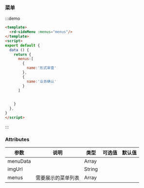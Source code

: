 ### 菜单

:::demo

```html
<template>
  <rd-sideMenu :menus="menus"/>
</template>
<script>
export default {
  data () {
    return {
      menus:[
        {
          name:'形式审查'
        },
        {
          name:'业务确认'
        }
      ]
       
     
    }
  },
}
</script>

```

:::

### Attributes

| 参数     | 说明               | 类型   | 可选值 | 默认值 |
| -------- | ------------------ | ------ | ------ | ------ |
| menuData |                    | Array  |        |        |
| imgUrl   |                    | String |        |        |
| menus    | 需要展示的菜单列表 | Array  |        |        |
